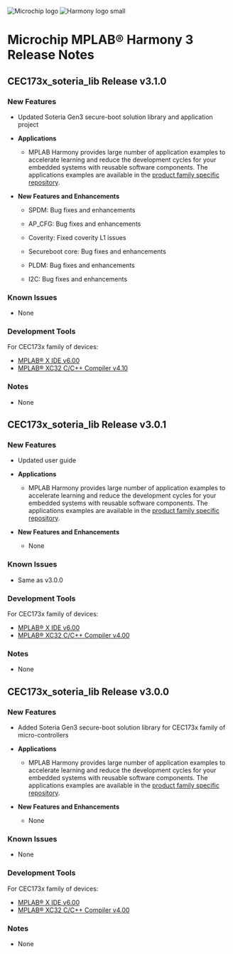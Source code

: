 ﻿![Microchip logo](https://raw.githubusercontent.com/wiki/Microchip-MPLAB-Harmony/Microchip-MPLAB-Harmony.github.io/images/microchip_logo.png)
![Harmony logo small](https://raw.githubusercontent.com/wiki/Microchip-MPLAB-Harmony/Microchip-MPLAB-Harmony.github.io/images/microchip_mplab_harmony_logo_small.png)

# Microchip MPLAB® Harmony 3 Release Notes

## CEC173x_soteria_lib Release v3.1.0

### New Features

- Updated Soteria Gen3 secure-boot solution library and application project

- **Applications**
  - MPLAB Harmony provides large number of application examples to accelerate learning and reduce the development cycles for your embedded systems with reusable software components. The applications examples are available in the [product family specific repository](apps/readme.md).

- **New Features and Enhancements**
  	- SPDM:
		Bug fixes and enhancements
	
	- AP_CFG:
		Bug fixes and enhancements
		
	- Coverity:
		Fixed coverity L1 issues
		
    - Secureboot core:
		Bug fixes and enhancements
				
    - PLDM:
		Bug fixes and enhancements
		
	- I2C:
		Bug fixes and enhancements

### Known Issues

  - None

### Development Tools

For CEC173x family of devices:
  - [MPLAB® X IDE v6.00](https://www.microchip.com/mplab/mplab-x-ide)
  - [MPLAB® XC32 C/C++ Compiler v4.10](https://www.microchip.com/mplab/compilers)

### Notes

-  None

## CEC173x_soteria_lib Release v3.0.1

### New Features

- Updated user guide

- **Applications**
  - MPLAB Harmony provides large number of application examples to accelerate learning and reduce the development cycles for your embedded systems with reusable software components. The applications examples are available in the [product family specific repository](apps/readme.md).

- **New Features and Enhancements**
  - None

### Known Issues

  - Same as v3.0.0

### Development Tools

For CEC173x family of devices:
  - [MPLAB® X IDE v6.00](https://www.microchip.com/mplab/mplab-x-ide)
  - [MPLAB® XC32 C/C++ Compiler v4.00](https://www.microchip.com/mplab/compilers)

### Notes

-  None

## CEC173x_soteria_lib Release v3.0.0

### New Features

- Added Soteria Gen3 secure-boot solution library for CEC173x family of micro-controllers

- **Applications**
  - MPLAB Harmony provides large number of application examples to accelerate learning and reduce the development cycles for your embedded systems with reusable software components. The applications examples are available in the [product family specific repository](apps/readme.md).

- **New Features and Enhancements**
  - None

### Known Issues

  - None

### Development Tools

For CEC173x family of devices:
  - [MPLAB® X IDE v6.00](https://www.microchip.com/mplab/mplab-x-ide)
  - [MPLAB® XC32 C/C++ Compiler v4.00](https://www.microchip.com/mplab/compilers)

### Notes

-  None
